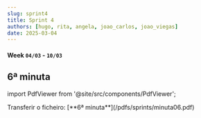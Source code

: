 ```yaml
---
slug: sprint4
title: Sprint 4
authors: [hugo, rita, angela, joao_carlos, joao_viegas]
date: 2025-03-04
---
```

#### Week `04/03` - `10/03`
## 6ª minuta

import PdfViewer from '@site/src/components/PdfViewer';

<PdfViewer src="/Documentation/pdfs/sprints/minuta06.pdf" />
Transferir o ficheiro: [**6ª minuta**](/pdfs/sprints/minuta06.pdf)